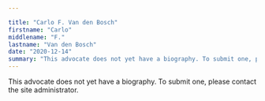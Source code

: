 ```yaml
---

title: "Carlo F. Van den Bosch"
firstname: "Carlo"
middlename: "F."
lastname: "Van den Bosch"
date: "2020-12-14"
summary: "This advocate does not yet have a biography. To submit one, please contact the site administrator."
---
```

This advocate does not yet have a biography. To submit one, please contact the site administrator.

